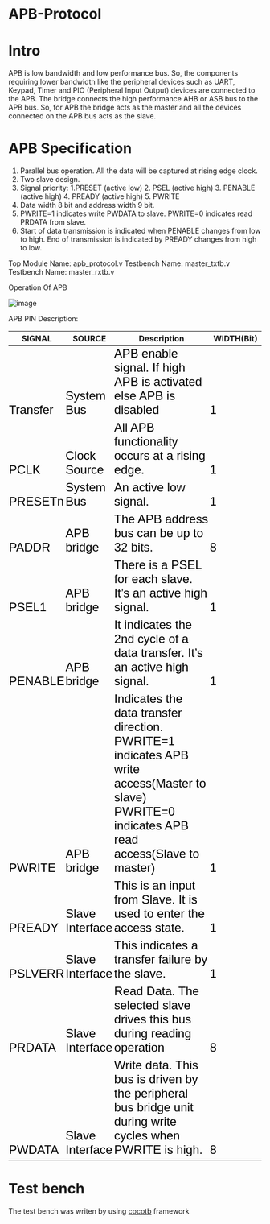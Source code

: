 # APB-Protocol

  # Intro
APB is low bandwidth and low performance bus. So, the components requiring lower bandwidth like the peripheral devices such as UART, Keypad, Timer and PIO (Peripheral Input Output) devices are connected to the APB.
The bridge connects the high performance AHB or ASB bus to the APB bus. So, for APB the bridge acts as the master and all the devices connected on the APB bus acts as the slave.


# APB Specification
1. Parallel bus operation. All the data will be captured at rising edge clock.
2. Two slave design.
3. Signal priority: 1.PRESET (active low) 2. PSEL (active high) 3. PENABLE (active high) 4. PREADY (active high) 5. PWRITE 
4. Data width 8 bit and address width 9 bit. 
5. PWRITE=1 indicates write PWDATA to slave.
   PWRITE=0 indicates read PRDATA from slave.
6. Start of data transmission is indicated when PENABLE changes from low to high. End of transmission is indicated by PREADY changes from high to low.


Top Module Name: apb_protocol.v
Testbench Name: master_txtb.v
Testbench Name: master_rxtb.v

Operation Of APB

![image](https://user-images.githubusercontent.com/82434808/122651071-1681de80-d154-11eb-9977-9d46bacd77b9.png)



APB PIN Description:

<meta name="ProgId" content="PowerPoint.Slide">
<meta name="Generator" content="Microsoft PowerPoint 15">
<style>
<!--tr
	{mso-height-source:auto;}
col
	{mso-width-source:auto;}
td
	{padding-top:1.0px;
	padding-right:1.0px;
	padding-left:1.0px;
	mso-ignore:padding;
	color:windowtext;
	font-size:18.0pt;
	font-weight:400;
	font-style:normal;
	text-decoration:none;
	font-family:Arial;
	mso-generic-font-family:auto;
	mso-font-charset:0;
	text-align:general;
	vertical-align:bottom;
	border:none;
	mso-background-source:auto;
	mso-pattern:auto;}
.oa1
	{border:1.0pt solid black;
	background:white;
	mso-pattern:auto none;
	text-align:center;
	vertical-align:top;
	padding-bottom:3.6pt;
	padding-left:7.2pt;
	padding-top:3.6pt;
	padding-right:7.2pt;}
.oa2
	{border:1.0pt solid black;
	background:white;
	mso-pattern:auto none;
	vertical-align:top;
	padding-bottom:3.6pt;
	padding-left:7.2pt;
	padding-top:3.6pt;
	padding-right:7.2pt;}
-->
</style>



<!--StartFragment-->


SIGNAL | SOURCE | Description | WIDTH(Bit)
-- | -- | -- | --
Transfer | System Bus | APB enable signal. If high APB is   activated else APB is disabled | 1
PCLK | Clock Source | All APB functionality occurs at a rising edge. | 1
PRESETn | System Bus | An active low signal. | 1
PADDR | APB bridge | The APB address bus can be up to 32   bits. | 8
PSEL1 | APB bridge | There is a PSEL for each slave. It’s an active high signal. | 1
PENABLE | APB bridge | It indicates the 2nd cycle of a data transfer. It’s an active high signal. | 1
PWRITE | APB bridge | Indicates the data transfer direction.   PWRITE=1 indicates APB write   access(Master to slave)    PWRITE=0 indicates APB read   access(Slave to master) | 1
PREADY | Slave Interface | This is an input from Slave. It is used to enter the access state. | 1
PSLVERR | Slave Interface | This indicates a transfer failure by the slave. | 1
PRDATA | Slave Interface | Read Data. The selected slave drives   this bus during reading operation | 8
PWDATA | Slave Interface | Write data. This bus is driven by the peripheral bus bridge unit during write cycles when PWRITE is high. | 8


# Test bench

The test bench was writen by using <a href = "https://www.cocotb.org/" >cocotb</a> framework




